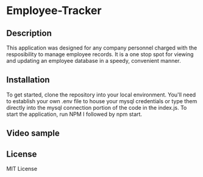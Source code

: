 # Employee-Tracker

## Description

This application was designed for any company personnel charged with the resposibility to manage employee records. It is a one stop spot for viewing and updating an employee database in a speedy, convenient manner. 

## Installation

To get started, clone the repository into your local environment. You'll need to establish your own .env file to house your mysql credentials or type them directly into the mysql connection portion of the code in the index.js. To start the application, run NPM I followed by npm start.

## Video sample

## License

MIT License
